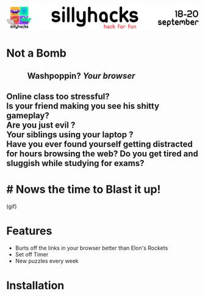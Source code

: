 ![](icons/silly.png)

   # Not a Bomb
  ## &nbsp;&nbsp;&nbsp;&nbsp;&nbsp;&nbsp;&nbsp;&nbsp;&nbsp;&nbsp; **Washpoppin? *Your browser***

<h2>Online class too stressful? 
<br>
 Is your friend making you see his shitty gameplay?
<br>
 Are you just evil ?
<br>
   Your siblings using your laptop ?
<br>
Have you ever found yourself getting distracted for hours browsing the web? Do you get tired and sluggish while studying for exams? 
<br>
   </h2>
 <h1>
# Nows the time to Blast it up!
</h1>
(gif)

# Features
* Burts off the links in your browser better than Elon's Rockets
* Set off Timer
* New puzzles every week

# Installation

